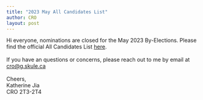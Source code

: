 ```yaml
---
title: "2023 May All Candidates List"
author: CRO
layout: post
---
```


Hi everyone, nominations are closed for the May 2023 By-Elections. Please find the official All Candidates List <a href="https://drive.google.com/file/d/16chXn0hyE-RqrsIEpQil9eIWhCU9p_RO/view?usp=sharing">here</a>.<br> <br> If you have an questions or concerns, please reach out to me by email at cro@g.skule.ca<br> <br> Cheers,<br> Katherine Jia <br> CRO 2T3-2T4